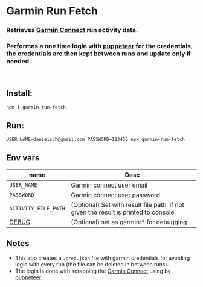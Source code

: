 # Garmin Run Fetch
### Retrieves [Garmin Connect]((https://connect.garmin.com/signin/)) run activity data.
### Performes a one time login with [puppeteer]((https://developers.google.com/web/tools/puppeteer)) for the credentials, the credentials are then kept between runs and update only if needed.
<br/>

## Install:
```
npm i garmin-run-fetch
```

## Run:
```
USER_NAME=danielsch@gmail.com PASSWORD=123456 npx garmin-run-fetch
```

## Env vars

| name | Desc |
| ------------- | ------------- |
| `USER_NAME`| Garmin connect user email |
| `PASSWORD` | Garmin connect user password |
| `ACTIVITY_FILE_PATH` | (Optional) Set with result file path, if not given the result is printed to console. |
| [DEBUG](https://github.com/visionmedia/debug#readme) | (Optional) set as garmin:* for debugging |

## Notes
* This app creates a `.cred.json` file with garmin credentials for avoiding login with every run (the file can be deleted in between runs).
* The login is done with scrapping the [Garmin Connect](https://connect.garmin.com/signin/) using by [puppeteer](https://developers.google.com/web/tools/puppeteer).